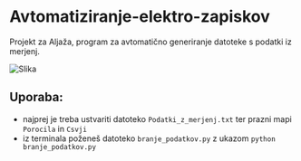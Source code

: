 # Avtomatiziranje-elektro-zapiskov
Projekt za Aljaža, program za avtomatično generiranje datoteke s podatki iz merjenj.

![Slika](https://cdn.pixabay.com/photo/2018/01/24/17/33/light-bulb-3104355__480.jpg)

## Uporaba:
+ najprej je treba ustvariti datoteko ``Podatki_z_merjenj.txt`` ter prazni mapi ``Porocila`` in ``Csvji``
+ iz terminala poženeš datoteko ``branje_podatkov.py`` z ukazom ``python branje_podatkov.py``
